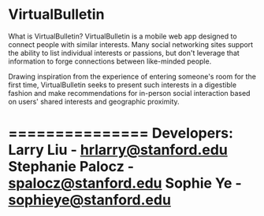 VirtualBulletin
===============
What is VirtualBulletin?
VirtualBulletin is a mobile web app designed to connect people with similar interests. Many social
networking sites support the ability to list individual interests or passions, but don't leverage
that information to forge connections between like-minded people. 

Drawing inspiration from the experience of entering someone's room for the first time,
VirtualBulletin seeks to present such interests in a digestible fashion and make recommendations
for in-person social interaction based on users' shared interests and geographic proximity.


===============
Developers: Larry Liu - hrlarry@stanford.edu
            Stephanie Palocz - spalocz@stanford.edu
            Sophie Ye - sophieye@stanford.edu
===============
